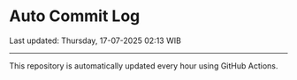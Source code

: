 # Auto Commit Log

Last updated: Thursday, 17-07-2025 02:13 WIB

---

This repository is automatically updated every hour using GitHub Actions.
